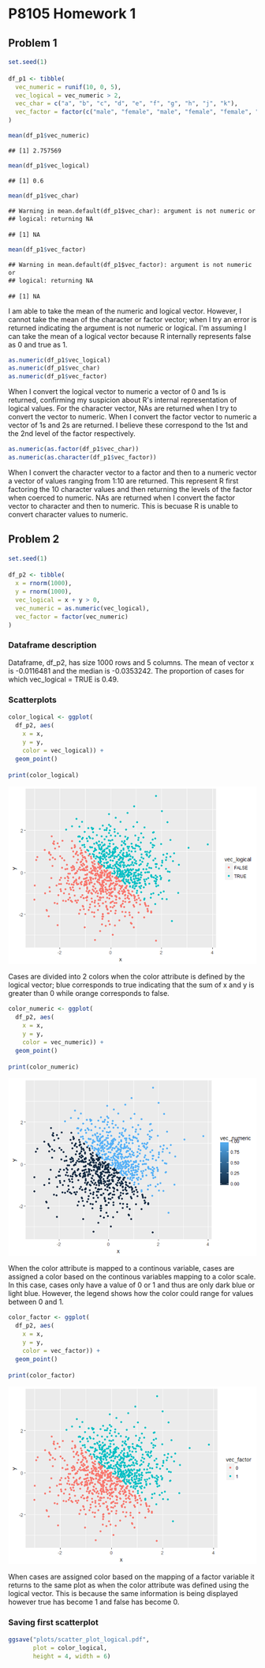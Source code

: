 P8105 Homework 1
================

Problem 1
---------

``` r
set.seed(1)

df_p1 <- tibble(
  vec_numeric = runif(10, 0, 5), 
  vec_logical = vec_numeric > 2, 
  vec_char = c("a", "b", "c", "d", "e", "f", "g", "h", "j", "k"), 
  vec_factor = factor(c("male", "female", "male", "female", "female", "male", "male", "female", "female", "male"))
)
```

``` r
mean(df_p1$vec_numeric)
```

    ## [1] 2.757569

``` r
mean(df_p1$vec_logical)
```

    ## [1] 0.6

``` r
mean(df_p1$vec_char)
```

    ## Warning in mean.default(df_p1$vec_char): argument is not numeric or
    ## logical: returning NA

    ## [1] NA

``` r
mean(df_p1$vec_factor)
```

    ## Warning in mean.default(df_p1$vec_factor): argument is not numeric or
    ## logical: returning NA

    ## [1] NA

I am able to take the mean of the numeric and logical vector. However, I cannot take the mean of the character or factor vector; when I try an error is returned indicating the argument is not numeric or logical. I'm assuming I can take the mean of a logical vector because R internally represents false as 0 and true as 1.

``` r
as.numeric(df_p1$vec_logical)
as.numeric(df_p1$vec_char)
as.numeric(df_p1$vec_factor)
```

When I convert the logical vector to numeric a vector of 0 and 1s is returned, confirming my suspicion about R's internal representation of logical values. For the character vector, NAs are returned when I try to convert the vector to numeric. When I convert the factor vector to numeric a vector of 1s and 2s are returned. I believe these correspond to the 1st and the 2nd level of the factor respectively.

``` r
as.numeric(as.factor(df_p1$vec_char))
as.numeric(as.character(df_p1$vec_factor))
```

When I convert the character vector to a factor and then to a numeric vector a vector of values ranging from 1:10 are returned. This represent R first factoring the 10 character values and then returning the levels of the factor when coerced to numeric. NAs are returned when I convert the factor vector to character and then to numeric. This is becuase R is unable to convert character values to numeric.

Problem 2
---------

``` r
set.seed(1)

df_p2 <- tibble(
  x = rnorm(1000), 
  y = rnorm(1000), 
  vec_logical = x + y > 0, 
  vec_numeric = as.numeric(vec_logical), 
  vec_factor = factor(vec_numeric)
)
```

### Dataframe description

Dataframe, df\_p2, has size 1000 rows and 5 columns. The mean of vector x is -0.0116481 and the median is -0.0353242. The proportion of cases for which vec\_logical = TRUE is 0.49.

### Scatterplots

``` r
color_logical <- ggplot(
  df_p2, aes(
    x = x, 
    y = y, 
    color = vec_logical)) +
  geom_point()

print(color_logical)
```

![](p8105_hw1_ntw2117_files/figure-markdown_github/scatter%20plot%20one-1.png)

Cases are divided into 2 colors when the color attribute is defined by the logical vector; blue corresponds to true indicating that the sum of x and y is greater than 0 while orange corresponds to false.

``` r
color_numeric <- ggplot(
  df_p2, aes(
    x = x, 
    y = y, 
    color = vec_numeric)) +
  geom_point()

print(color_numeric)
```

![](p8105_hw1_ntw2117_files/figure-markdown_github/scatter%20plot%20two-1.png)

When the color attribute is mapped to a continous variable, cases are assigned a color based on the continous variables mapping to a color scale. In this case, cases only have a value of 0 or 1 and thus are only dark blue or light blue. However, the legend shows how the color could range for values between 0 and 1.

``` r
color_factor <- ggplot(
  df_p2, aes(
    x = x, 
    y = y, 
    color = vec_factor)) + 
  geom_point()
  
print(color_factor)
```

![](p8105_hw1_ntw2117_files/figure-markdown_github/scatter%20plot%20three-1.png)

When cases are assigned color based on the mapping of a factor variable it returns to the same plot as when the color attribute was defined using the logical vector. This is because the same information is being displayed however true has become 1 and false has become 0.

### Saving first scatterplot

``` r
ggsave("plots/scatter_plot_logical.pdf", 
       plot = color_logical,
       height = 4, width = 6)
```
